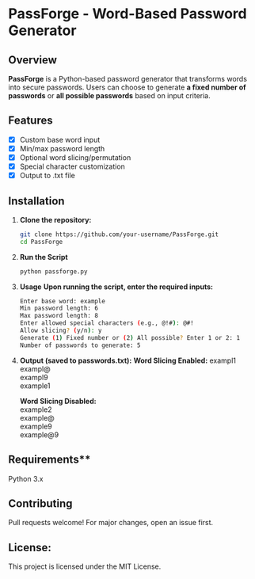 # PassForge - Word-Based Password Generator

##  Overview
**PassForge** is a Python-based password generator that transforms words into secure passwords. Users can choose to generate **a fixed number of passwords** or **all possible passwords** based on input criteria.

## Features  
- [x] Custom base word input  
- [x] Min/max password length  
- [x] Optional word slicing/permutation  
- [x] Special character customization  
- [x] Output to .txt file

## Installation
1. **Clone the repository:**
   ```sh
   git clone https://github.com/your-username/PassForge.git
   cd PassForge
   
2. **Run the Script**
   ```sh
   python passforge.py
   
3. **Usage**
   **Upon running the script, enter the required inputs:**
   ```sh
   Enter base word: example
   Min password length: 6
   Max password length: 8
   Enter allowed special characters (e.g., @!#): @#!
   Allow slicing? (y/n): y
   Generate (1) Fixed number or (2) All possible? Enter 1 or 2: 1
   Number of passwords to generate: 5


4. **Output (saved to passwords.txt):**
   **Word Slicing Enabled:**
   exampl1<br>
   exampl@<br>
   exampl9<br>
   example1<br>
   
   **Word Slicing Disabled:** <br>
   example2<br>
   example@<br>
   example9<br>
   example@9<br>

## Requirements**<br>
   Python 3.x
   
## Contributing <br>
   Pull requests welcome! For major changes, open an issue first.

## License: <br>
   This project is licensed under the MIT License.

